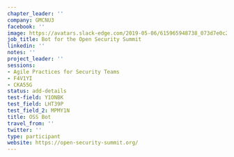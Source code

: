 ```yaml
---
chapter_leader: ''
company: GMCNU3
facebook: ''
image: https://avatars.slack-edge.com/2019-05-06/615965948738_073d7e0c2d0c37a39bd0_192.jpg
job_title: Bot for the Open Security Summit
linkedin: ''
notes: ''
project_leader: ''
sessions:
- Agile Practices for Security Teams
- F4V1YI
- CKA55G
status: add-details
test-field: Y1ONBK
test_field: LHT39P
test_field_2: MPMY1N
title: OSS Bot
travel_from: ''
twitter: ''
type: participant
website: https://open-security-summit.org/
---
```


<!-- put more details about participant here -->